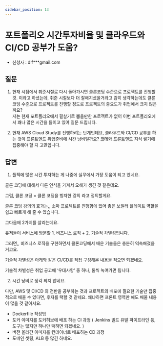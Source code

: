 ```yaml
---
sidebar_position: 13
---
```


# 포트폴리오 시간투자비율 및 클라우드와 CI/CD 공부가 도움?

<head>
  <meta name="keywords" content="개발자 포트폴리오, 국비학원, 내일배움, 부트캠프, 취업 시기, 취업 시도"/>
</head>

- 신청자 : dlf***gmail.com

## 질문  

1. 현재 시점에서 취준시절로 다시 돌아가시면 클론코딩 수준으로 프로젝트를 진행할 것. 이라고 하셨는데, 취준 시절보다 더 잘해지셨을거라고 감히 생각하는데도  클론코딩 수준으로 프로젝트를 진행할 정도로 프로젝트의 중요도가 취업에서 크지 않은까요?     
저는 현재 포트폴리오에서 필살기로 뽑을만한 프로젝트가 없어 이번 포트폴리오에서 꽤나 많은 시간을 들이고 있어 질문 드립니다.   

2. 현재 AWS Cloud Study를 진행하려는 단계인데요, 클라우드와 CI/CD 공부를 하는 것이 프론트엔드 취업준비에 시간 낭비일까요? 코테와 프론트엔드 지식 쌓기에 집중해야 할 지 고민입니다. 



## 답변

1. 플젝에 많은 시간 투자하는 게 나중에 실무에서 가장 도움이 되고 있네요. 

클론 코딩에 대해서 다른 인식을 가져서 오해가 생긴 것 같은데요. 

그럼, 클론 코딩 = 클론 코딩을 빙자한 강의 라고 정의할게요. 

클론 코딩 강의의 효과는,, 소마 프로젝트를 진행함에 있어 좋은 보일러 플레이트 역할을 쉽고 빠르게 해 줄 수 있습니다.

그다음에 2가지를 살리는데요. 

유저들이 서비스에 방문할 1. 비즈니스 로직 + 2. 기술적 차별성입니다. 

그러면,, 비즈니스 로직을 구현하면서 클론코딩에서 배운 기술들은 충분히 익숙해졌을 거고요. 

기술적 차별성은 아래와 같은 CI/CD를 직접 구성해본 내용을 적으면 되겠네요. 

기술적 차별성은 취업 공고에 ‘우대사항’ 중 하나, 둘씩 녹여가면 됩니다. 


2. 시간 낭비로 생각 되지 않네요. 

다만, AWS 및 CI/CD 의 전반을 공부하는 것과 프로젝트의 배포에 필요한 기술만 집중적으로 배울 수 있다면, 후자를 택할 것 같네요. 
왜냐하면 프론트 영역만 해도 배울 내용이 많을 것 같아서요.  

- Dockerfile 작성법
- 도커 이미지를 도커허브에 배포 하는 CI 과정 ( Jenkins 빌드 유발 파이프라인 등, 도구는 많지만 하나만 택하면 되겠네요. )
- 버전 올라간 이미지를 컨테이너로 배포하는 CD 과정
- 도메인 셋팅, ALB 등 많긴 하네요. 

